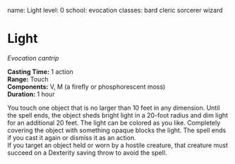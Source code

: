 name: Light level: 0 school: evocation classes: bard cleric sorcerer wizard

# Light
_Evocation cantrip_

**Casting Time:** 1 action    
**Range:** Touch    
**Components:** V, M (a firefly or phosphorescent moss)    
**Duration:** 1 hour

You touch one object that is no larger than 10 feet in any dimension. Until the spell ends, the object sheds bright light in a 20-foot radius and dim light for an additional 20 feet. The light can be colored as you like. Completely covering the object with something opaque blocks the light. The spell ends if you cast it again or dismiss it as an action.    
If you target an object held or worn by a hostile creature, that creature must succeed on a Dexterity saving throw to avoid the spell.